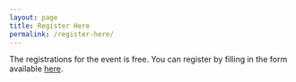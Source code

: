 ```yaml
---
layout: page
title: Register Here
permalink: /register-here/
---
```


The registrations for the event is free.
You can register by filling in the form available [here](https://forms.gle/NL74KbewcDb2Jf2H7).
